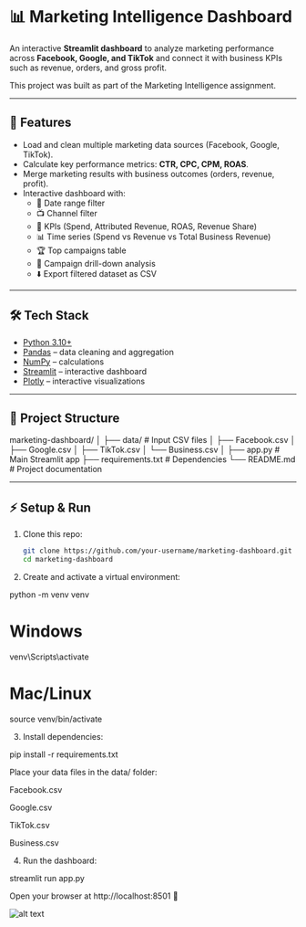 # 📊 Marketing Intelligence Dashboard

An interactive **Streamlit dashboard** to analyze marketing performance across **Facebook, Google, and TikTok** and connect it with business KPIs such as revenue, orders, and gross profit.  

This project was built as part of the Marketing Intelligence assignment.  

---

## 🚀 Features
- Load and clean multiple marketing data sources (Facebook, Google, TikTok).  
- Calculate key performance metrics: **CTR, CPC, CPM, ROAS**.  
- Merge marketing results with business outcomes (orders, revenue, profit).  
- Interactive dashboard with:
  - 📆 Date range filter  
  - 📺 Channel filter  
  - 💸 KPIs (Spend, Attributed Revenue, ROAS, Revenue Share)  
  - 📊 Time series (Spend vs Revenue vs Total Business Revenue)  
  - 🏆 Top campaigns table  
  - 🔎 Campaign drill-down analysis  
  - ⬇️ Export filtered dataset as CSV  

---

## 🛠️ Tech Stack
- [Python 3.10+](https://www.python.org/downloads/)  
- [Pandas](https://pandas.pydata.org/) – data cleaning and aggregation  
- [NumPy](https://numpy.org/) – calculations  
- [Streamlit](https://streamlit.io/) – interactive dashboard  
- [Plotly](https://plotly.com/python/) – interactive visualizations  

---

## 📂 Project Structure
marketing-dashboard/
│
├── data/ # Input CSV files
│ ├── Facebook.csv
│ ├── Google.csv
│ ├── TikTok.csv
│ └── Business.csv
│
├── app.py # Main Streamlit app
├── requirements.txt # Dependencies
└── README.md # Project documentation



---

## ⚡ Setup & Run

1. Clone this repo:
   ```bash
   git clone https://github.com/your-username/marketing-dashboard.git
   cd marketing-dashboard

2. Create and activate a virtual environment:

python -m venv venv
# Windows
venv\Scripts\activate
# Mac/Linux
source venv/bin/activate


3. Install dependencies:

pip install -r requirements.txt


Place your data files in the data/ folder:

Facebook.csv

Google.csv

TikTok.csv

Business.csv

4. Run the dashboard:

streamlit run app.py


Open your browser at http://localhost:8501
 🎉


 ![alt text](<Screenshot (48).png>)